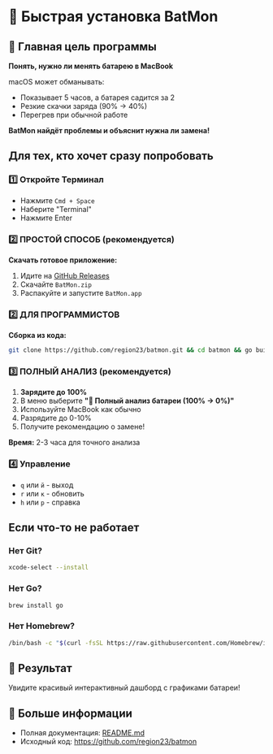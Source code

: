 # 🚀 Быстрая установка BatMon

## 🎯 Главная цель программы
**Понять, нужно ли менять батарею в MacBook**

macOS может обманывать:
- Показывает 5 часов, а батарея садится за 2
- Резкие скачки заряда (90% → 40%)  
- Перегрев при обычной работе

**BatMon найдёт проблемы и объяснит нужна ли замена!**

## Для тех, кто хочет сразу попробовать

### 1️⃣ Откройте Терминал

- Нажмите `Cmd + Space`
- Наберите "Terminal"
- Нажмите Enter

### 2️⃣ ПРОСТОЙ СПОСОБ (рекомендуется)

**Скачать готовое приложение:**

1. Идите на [GitHub Releases](https://github.com/region23/batmon/releases/latest)
2. Скачайте `BatMon.zip`
3. Распакуйте и запустите `BatMon.app`

### 2️⃣ ДЛЯ ПРОГРАММИСТОВ

**Сборка из кода:**

```bash
git clone https://github.com/region23/batmon.git && cd batmon && go build -o batmon && ./batmon
```

### 3️⃣ ПОЛНЫЙ АНАЛИЗ (рекомендуется)

1. **Зарядите до 100%**
2. В меню выберите **"🔋 Полный анализ батареи (100% → 0%)"**  
3. Используйте MacBook как обычно
4. Разрядите до 0-10%
5. Получите рекомендацию о замене!

**Время:** 2-3 часа для точного анализа

### 4️⃣ Управление

- `q` или `й` - выход
- `r` или `к` - обновить
- `h` или `р` - справка

## Если что-то не работает

### Нет Git?

```bash
xcode-select --install
```

### Нет Go?

```bash
brew install go
```

### Нет Homebrew?

```bash
/bin/bash -c "$(curl -fsSL https://raw.githubusercontent.com/Homebrew/install/HEAD/install.sh)"
```

## 🎯 Результат

Увидите красивый интерактивный дашборд с графиками батареи!

## 🔗 Больше информации

- Полная документация: [README.md](README.md)
- Исходный код: <https://github.com/region23/batmon>
